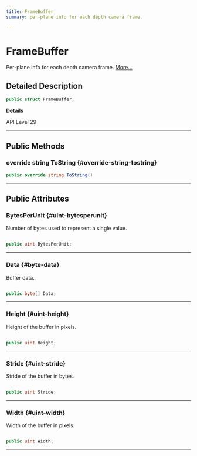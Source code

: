 ```yaml
---
title: FrameBuffer
summary: per-plane info for each depth camera frame. 

---
```


# FrameBuffer




Per-plane info for each depth camera frame.   [More...](#detailed-description)  




## Detailed Description

```csharp
public struct FrameBuffer; 
```


**Details**

API Level 29





-----------



## Public Methods

### override string ToString {#override-string-tostring}

```csharp
public override string ToString()
```






-----------

## Public Attributes

### BytesPerUnit {#uint-bytesperunit}

Number of bytes used to represent a single value. 

```csharp

public uint BytesPerUnit;

```






-----------

### Data {#byte-data}

Buffer data. 

```csharp

public byte[] Data;

```






-----------

### Height {#uint-height}

Height of the buffer in pixels. 

```csharp

public uint Height;

```






-----------

### Stride {#uint-stride}

Stride of the buffer in bytes. 

```csharp

public uint Stride;

```






-----------

### Width {#uint-width}

Width of the buffer in pixels. 

```csharp

public uint Width;

```






-----------


